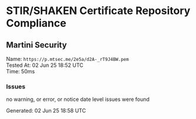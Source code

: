 # STIR/SHAKEN Certificate Repository Compliance

## Martini Security

Name: `https://p.mtsec.me/2e5a/d2A-_rT9J4BW.pem`\
Tested At: 02 Jun 25 18:52 UTC\
Time: 50ms

### Issues

no warning, or error, or notice date level issues were found

Generated: 02 Jun 25 18:58 UTC